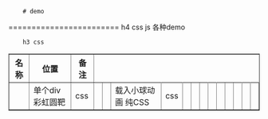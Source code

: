 ﻿		# demo
========================
		h4 css js 各种demo


		h3 css
<table border="1">
<tr>
<th>名称</th>
<th>位置</th>
<th>备注</th>
</tr>
<th><td>单个div 彩虹圆靶</td><td>css</td><td></td></th>
<th><td>载入小球动画 纯CSS</td><td>css</td><td></td></th>
<th><td></td><td></td><td></td></th>
<th><td></td><td></td><td></td></th>



